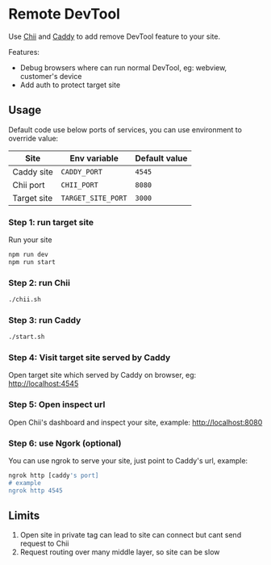 # Remote DevTool

Use [Chii](https://github.com/liriliri/chii) and [Caddy](https://caddyserver.com) to add remove DevTool feature to your site.

Features:

- Debug browsers where can run normal DevTool, eg: webview, customer's device
- Add auth to protect target site

## Usage

Default code use below ports of services, you can use environment to override value:

| Site        | Env variable       | Default value |
| ----------- | ------------------ | ------------- |
| Caddy site  | `CADDY_PORT`       | `4545`        |
| Chii port   | `CHII_PORT`        | `8080`        |
| Target site | `TARGET_SITE_PORT` | `3000`        |

### Step 1: run target site

Run your site

```bash
npm run dev
npm run start
```

### Step 2: run Chii

```bash
./chii.sh
```

### Step 3: run Caddy

```bash
./start.sh
```

### Step 4: Visit target site served by Caddy

Open target site which served by Caddy on browser, eg: [http://localhost:4545](http://localhost:4545)

### Step 5: Open inspect url

Open Chii's dashboard and inspect your site, example: [http://localhost:8080](http://localhost:8080)

### Step 6: use Ngork (optional)

You can use ngrok to serve your site, just point to Caddy's url, example:

```sh
ngrok http [caddy's port]
# example
ngrok http 4545
```

## Limits

1. Open site in private tag can lead to site can connect but cant send request to Chii
2. Request routing over many middle layer, so site can be slow

